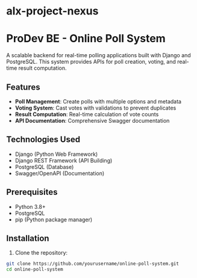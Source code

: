 # alx-project-nexus


# ProDev BE - Online Poll System

A scalable backend for real-time polling applications built with Django and PostgreSQL. This system provides APIs for poll creation, voting, and real-time result computation.

## Features

- **Poll Management**: Create polls with multiple options and metadata
- **Voting System**: Cast votes with validations to prevent duplicates
- **Result Computation**: Real-time calculation of vote counts
- **API Documentation**: Comprehensive Swagger documentation

## Technologies Used

- Django (Python Web Framework)
- Django REST Framework (API Building)
- PostgreSQL (Database)
- Swagger/OpenAPI (Documentation)

## Prerequisites

- Python 3.8+
- PostgreSQL
- pip (Python package manager)

## Installation

1. Clone the repository:
```bash
git clone https://github.com/yourusername/online-poll-system.git
cd online-poll-system
